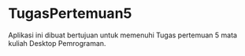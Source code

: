 # TugasPertemuan5
 Aplikasi ini dibuat bertujuan untuk memenuhi Tugas pertemuan 5 mata kuliah Desktop Pemrograman.
